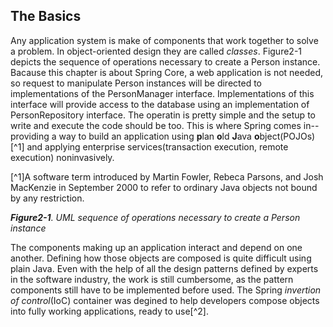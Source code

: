 ## The Basics
Any application system is make of components that work together to solve a problem. In object-oriented design they are called _classes_. Figure2-1 depicts the sequence of operations necessary to create a Person instance. Bacause this chapter is about Spring Core, a web application is not needed, so request to manipulate Person instances will be directed to implementations of the PersonManager interface. Implementations of this interface will provide access to the database using an implementation of PersonRepository interface. The operatin is pretty simple and the setup to write and execute the code should be too. This is where Spring comes in--providing a way to build an application using **p**lan **o**ld **J**ava **o**bject(POJOs)[^1] and applying enterprise services(transaction execution, remote execution) noninvasively.

[^1]A software term introduced by Martin Fowler, Rebeca Parsons, and Josh MacKenzie in September 2000 to refer to ordinary Java objects not bound by any restriction.


_**Figure2-1**. UML sequence of operations necessary to create a Person instance_

The components making up an application interact and depend on one another. Defining how those objects are composed is quite difficult using plain Java. Even with the help of all the design patterns defined by experts in the software industry, the work is still cumbersome, as the pattern components still have to be implemented before used. The Spring _invertion of control_(IoC) container was degined to help developers compose objects into fully working applications, ready to use[^2].

